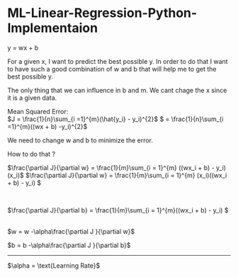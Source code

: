 # ML-Linear-Regression-Python-Implementaion







y = wx + b

For a given x, I want to predict the best possible y. In order to do that I want to have such a  good combination of w and b that will help me to get the best possible y. 

The only thing that we can influence in b and m. We cant chage the x since it is a given data. 


Mean Squared Error:<br>
$J = \frac{1}{n}\sum_{i =1}^{m}(\hat{y_i} - y_i)^{2}$
$  = \frac{1}{n}\sum_{i =1}^{m}((wx + b) -y_i)^{2}$


We need to change w and b to minimize the error.

How to do that ? 

$\frac{\partial J}{\partial w} = \frac{1}{m}\sum_{i = 1}^{m} ((wx_i + b) - y_i) (x_i)$ 
$\frac{\partial J}{\partial w} = \frac{1}{m}\sum_{i = 1}^{m} (x_i)((wx_i + b) - y_i) $

<br>

$\frac{\partial J}{\partial b} = \frac{1}{m}\sum_{i = 1}^{m}((wx_i + b) - y_i) $


<br>
$w = w -\alpha\frac{\partial J }{\partial w}$

$b = b -\alpha\frac{\partial J }{\partial b}$

<hr>
$\alpha = \text{Learning Rate}$
